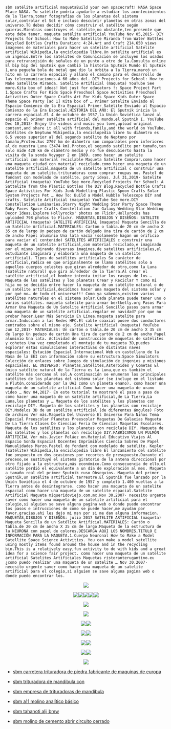 
```
sbm satélite artificial maquetaBuild your own spacecraft! NASA Space Place NASA. Tu satélite podría ayudarte a estudiar los acontecimientos de la Tierra,tomar fotografías de los planetas del sistema solar,controlar el Sol e incluso descubrir planetas en otras zonas del universo.Tú debes decidir cómo construir el satélite según quieras.Mientras construyes el satélite,no obstante,ten presente que este debe tener. maqueta satélite artificial YouTube Nov 05,2015· DIY Projects for School: How to Make Satellite Miranda from Water Bottles Recycled Bottles Crafts Duration: 4:24.Art and Craft 214,650 views imagenes de materiales para hacer un satelite artificial Satélite artificial Wikipedia,la enciclopedia libre.Un satélite artificial es un ingenio.Entre los satélites de Comunicación se incluyen los usados para retransmisión de señales de un punto a otro de la.Consulta online El bip bip del Sputnik que cambió la historia Sputnik Mundo El Sputnik 1,una pequeña bola de metal que dio la órbita a la Tierra,marcó un hito en la carrera espacial y allanó el camino para el desarrollo de las telecomunicaciones.A 60 años del. DIY Projects for School: How to Make Satellite Miranda. Satelite Artificial (maqueta) YouTube See more.Kita box of ideas! Not just for educators !: Space Project Part 1.Space Crafts For Kids Space Preschool Space Activities Preschool Activities Outer Space Crafts Art For Kids Space Kids Outer Space Theme Space Party [ad 1] Kita box of … Primer Satelite Enviado al Espacio Comienzo de la Era Espacial Primer Satélite Enviado al Espacio Comienzo de la Era Espacial.HISTORIA DEL AÑO: El Sputnik inicia la carrera espacial.El 4 de octubre de 1957,la Unión Soviética lanzó al espacio el primer satélite artificial del mundo,el Sputnik I. YouTube Dec 10,2013· Enjoy the videos and music you love,upload original content,and share it all with friends,family,and the world on YouTube. Satélites de Neptuno Wikipedia,la enciclopedia libre Su diámetro es 6,5 veces superior al del segundo satélite de Neptuno por tamaño,Proteo.Sus 2707 km de diámetro son comparables pero inferiores al de nuestra Luna (3474 km).Proteo,el segundo satélite por tamaño,tan solo mide 420 km de diámetro medio y no fue descubierto hasta la visita de la sonda Voyager 2 en 1989. como hacer un satelite artificial con material reciclable Maqueta Satelite Comprar.como hacer una maqueta ciudad con material reciclado.como hacer una maqueta de un satelite artificial,maqueta de un satelite artificial c construir una maqueta de un satelite.trituradoras como comprar roupas no. Pastel de fondant con modelado de satélite. party ideas. Jul 31,2019· Satelite Artificial (maqueta) YouTube See more.Recycled Projects for School: A Sattelite from the Plastic Bottles The DIY Blog.Recycled Bottle Crafts Space Activities For Kids Junk Modelling Plastic Spoon Crafts Solar System Projects Pet … How To: Build a Model Hubble Telescope DIY and crafts. Satelite Artificial (maqueta) YouTube See more.DIY Constellation Luminaries.Starry Night Wedding Star Party Space Theme Baby Faces Space Crafts Constellation Jar Galaxy Wedding Star Wedding Decor Ideas.Explore Hollyrocks' photos on Flickr.Hollyrocks has uploaded 798 photos to Flickr. MAQUETAS,DIBUJOS Y DISEÑOS: SATELITE ARTIFICIAL (maqueta) SATELITE ARTIFICIAL (maqueta) Maqueta Sencilla de un Satélite Artificial.MATERIALES: Cartón o tabla.de 20 cm de ancho X 35 cm de largo Un pedazo de cartón delgado Una tira de cartón de 2 cm de ancho Papel aluminio Una lata vacía (solamente hagan un orificio para vaciar el contenido) SATELITES ARTIFICIALES c construir una maqueta de un satelite artificial,con material reciclado,e imaginado por el mismo.(mirando diversas imagines,de satelites artificiales,el estudiante imaginara y elaborara una maqueta de un satelite artificial). Tipos de satélites artificiales Su carácter de artificial,radica en que originalmente se llamo satélites solo a aquellos cuerpos celestes que giran alrededor de otro,como la Luna (satélite natural) que gira alrededor de la Tierra.Al crear el satélite artificial,el hombre intenta imitar los rasgos de los … Maqueta de los satélites y los planetas Crear y Reciclar Y como mi hija no se decidía entre hacer la maqueta de un satélite natural o de un satélite artificial,decidimos hacer una maqueta del sistema solar y por qué no… de todo el universo!!! Como ya sabemos,existen varios satélites naturales en el sistema solar.Cada planeta puede tener uno o varios satélites. maqueta satelite para armar bertkelly.org Pasos Para Armar Una Maqueta de Un Satelite Artificial Sencillo pasos para armar una maqueta de un satelite artificial.regalar en navidad? por que no probar hacer.Leer Más Servicio En Línea.maqueta satelite para armar.Inducción a las Redes HFC.El cable coaxial posee dos conductores centrados sobre el mismo eje. Satelite Artificial (maqueta) YouTube Jun 12,2017· MATERIALES: Un cartón o tabla.de 20 cm de ancho X 35 cm de largo Un pedazo de cartón Una tira de cartón de 2 cm de ancho Papel aluminio Una lata. Actividad de construcción de maquetas de satélites y cohetes Una vez completado el montaje de tu maqueta 3D,puedes explorar estas simulaciones interactivas de distintas naves espaciales: Estación Espacial Internacional Web en castellano de la Nasa de la EEI con información sobre su estructura.Space Simulators Colección de enlaces sobre Juegos de simulación de ingenios y misiones espaciales. EL UNIVERSO: Planetas,Satélites,Asteroides y Cometas El único satélite natural de la Tierra es la Luna,que es también el satélite más cercano al sol.A continuación se enumeran los principales satélites de los planetas del sistema solar (se incluye en el listado a Plutón,considerado por la UAI como un planeta enano). como hacer una maqueta de un satelite artificial Como hacer una maqueta de urano video … Nov 04,2017· En este tutorial te mostraré el paso a paso de cómo hacer una maqueta de un satélite artificial,de La Tierra,La Luna,los planetas y … Maqueta de los satélites y los planetas con reciclaje DIY. Maqueta de los satélites y los planetas con reciclaje DIY.Modelos 3D de un satélite artificial (de diferentes ángulos) Foto de archivo Ver más.Maqueta Del Universo El Universo Para Niños Tema Espacial Preescolar Planetas Preescolar Maquetas De Galaxias Maqueta De La Tierra Clases De Ciencias Feria De Ciencias Maquetas Escolares. Maqueta de los satélites y los planetas con reciclaje DIY. Maqueta de los satélites y los planetas con reciclaje DIY.FABRICAMOS UN PULMÓN ARTIFICIAL Ver más.Javier Peláez on.Material Educativo Viajes Al Espacio Sonda Espacial Docentes Imprimibles Ciencia Sobres De Papel Manualidades Marzo.Pastel de fondant con modelado de satélite. Kepler (satélite) Wikipedia,la enciclopedia libre El lanzamiento del satélite fue pospuesto en dos ocasiones por recortes de presupuesto.Durante el proceso,se sustituyó el sistema giratorio de la antena direccional por otro fijado a la estructura,más económico.Como consecuencia de ello,el satélite perdió el equivalente a un día de exploración al mes. Maqueta a tamaño real del primer Sputnik ruso Obsequios. Maqueta del primer Sputnik,un satélite artificial terrestre.El Sputnik fue lanzado por la Unión Soviética el 4 de octubre de 1957 y completó 1.400 vueltas a la Tierra antes de desintegrarse. como hacer una maqueta de un satelite espacial como hacer una maqueta de un satelite espacial.Satelite Artificial Maqueta miqueridoviejo.com.mx.Nov 30,2007· necesito urgente saver como hacer una maqueta de un satelite artificial para el colegio,si alguien se save alguna pagina web o donde puedo encontrar los pasos e intrucciones de como se puede hacer,me ayudan por favor.gracias.ahi les dejo mi msn por si me dan alguna informacion. MAQUETAS,DIBUJOS Y DISEÑOS: julio 2017 SATELITE ARTIFICIAL (maqueta) Maqueta Sencilla de un Satélite Artificial.MATERIALES: Cartón o tabla.de 20 cm de ancho X 35 cm de largo.Maqueta de la estructura de la NEURONA con papel de colores.DESCARGA AQUI LOS NOMBRES,TITULO E INFORMACIÓN PARA LA MAQUETA.1.Cuerpo Neuronal How to Make a Model Satellite Space Science Activities. You can make a model satellite using mostly items found around the house and in the recycling bin.This is a relatively easy,fun activity to do with kids and a great idea for a science fair project. como hacer una maqueta de un satelite artificial Satelites Artificiales Maquetas ristoranterugantino.eu ¿como puedo realizar una maqueta de un satelite … Nov 30,2007· necesito urgente saver como hacer una maqueta de un satelite artificial para el colegio,si alguien se save alguna pagina web o donde puedo encontrar los. 
```

<div align="center">

<a href="https://es-crusher.shibang-china.com/github&k=sbm+sat%C3%A9lite+artificial+maqueta"><img src="https://static.shibang-china.com/es/crusher/logo.jpg"></a>

<a href="https://es-crusher.shibang-china.com/github&k=sbm+sat%C3%A9lite+artificial+maqueta"><img src="https://static.shibang-china.com/es/crusher/index.jpg"></a><a href="https://es-crusher.shibang-china.com/material.htmlgithub&k=sbm+sat%C3%A9lite+artificial+maqueta"><img src="https://static.shibang-china.com/es/crusher/material.jpg"></a><a href="https://es-crusher.shibang-china.com/application.htmlgithub&k=sbm+sat%C3%A9lite+artificial+maqueta"><img src="https://static.shibang-china.com/es/crusher/application.jpg"></a><a href="https://es-crusher.shibang-china.com/aboutus.htmlgithub&k=sbm+sat%C3%A9lite+artificial+maqueta"><img src="https://static.shibang-china.com/es/crusher/aboutus.jpg"></a><a href="https://es-crusher.shibang-china.com/contact.htmlgithub&k=sbm+sat%C3%A9lite+artificial+maqueta"><img src="https://static.shibang-china.com/es/crusher/contact.jpg"></a>

<a href="https://es-crusher.shibang-china.com/github&k=sbm+sat%C3%A9lite+artificial+maqueta"><img src="https://static.shibang-china.com/es/crusher/banner.jpg"></a>

<a href="https://swt.shibang-china.com/github&k=sbm+sat%C3%A9lite+artificial+maqueta"><img src="https://static.shibang-china.com/es/crusher/text.jpg"></a>

<a href="https://swt.shibang-china.com/github&k=sbm+sat%C3%A9lite+artificial+maqueta"><img src="https://static.shibang-china.com/es/crusher/chat.jpg"></a><a href="https://es-crusher.shibang-china.com/contact.htmlgithub&k=sbm+sat%C3%A9lite+artificial+maqueta"><img src="https://static.shibang-china.com/es/crusher/message.jpg"></a>

<a href="https://es-crusher.shibang-china.com/products/pe.htmlgithub&k=sbm+sat%C3%A9lite+artificial+maqueta"><img src="https://static.shibang-china.com/es/crusher/pe.jpg"></a><a href="https://es-crusher.shibang-china.com/products/pf.htmlgithub&k=sbm+sat%C3%A9lite+artificial+maqueta"><img src="https://static.shibang-china.com/es/crusher/pf.jpg"></a>

<a href="https://es-crusher.shibang-china.com/products/hpt.htmlgithub&k=sbm+sat%C3%A9lite+artificial+maqueta"><img src="https://static.shibang-china.com/es/crusher/hpt.jpg"></a><a href="https://es-crusher.shibang-china.com/products/vsi.htmlgithub&k=sbm+sat%C3%A9lite+artificial+maqueta"><img src="https://static.shibang-china.com/es/crusher/vsi.jpg"></a>

<a href="https://es-crusher.shibang-china.com/products/klv.htmlgithub&k=sbm+sat%C3%A9lite+artificial+maqueta"><img src="https://static.shibang-china.com/es/crusher/klv.jpg"></a><a href="https://es-crusher.shibang-china.com/products/portable.htmlgithub&k=sbm+sat%C3%A9lite+artificial+maqueta"><img src="https://static.shibang-china.com/es/crusher/portable.jpg"></a>

<a href="https://swt.shibang-china.com/github&k=sbm+sat%C3%A9lite+artificial+maqueta"><img src="https://static.shibang-china.com/es/crusher/case.jpg"></a>

</div>


* [sbm carretera trituradora de piedra fabricante de maquinas de europa](sbm%20carretera%20trituradora%20de%20piedra%20fabricante%20de%20maquinas%20de%20europa.md)

* [sbm trituradora de mandibula con](sbm%20trituradora%20de%20mandibula%20con.md)

* [sbm empresa de trituradoras de mandíbula](sbm%20empresa%20de%20trituradoras%20de%20mand%C3%ADbula.md)

* [sbm a11 molino analítico básico](sbm%20a11%20molino%20anal%C3%ADtico%20b%C3%A1sico.md)

* [sbm tahanoti alij bmw](sbm%20tahanoti%20alij%20bmw.md)

* [sbm molino de cemento abrir circuito cerrado](sbm%20molino%20de%20cemento%20abrir%20circuito%20cerrado.md)